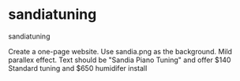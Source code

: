 # sandiatuning
sandiatuning

Create a one-page website. Use sandia.png as the background. Mild parallex effect. Text should be "Sandia Piano Tuning" and offer $140 Standard tuning and $650 humidifer install
